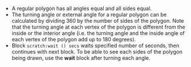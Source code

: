 -  A regular polygon has all angles equal and all sides equal.
-  The turning angle or external angle for a regular polygon can be calculated by dividing 360 by the number of sides of the polygon.
   Note that the turning angle at each vertex of the polygon is different from the inside or the interior angle (i.e. the turning angle and the inside angle of each vertex of the polygon add up to 180 degrees).
-  Block `scratch:wait () secs` waits specified number of seconds, then continues with next block.
   To be able to see each sides of the polygon being drawn, use the **wait** block after turning each angle.
